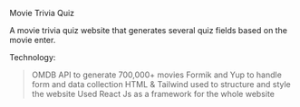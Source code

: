 Movie Trivia Quiz

A movie trivia quiz website that generates several quiz fields based on the movie enter.

Technology:
>OMDB API to generate 700,000+ movies
>Formik and Yup to handle form and data collection
>HTML & Tailwind used to structure and style the website
>Used React Js as a framework for the whole website
